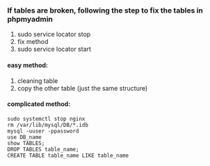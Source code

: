 ### If tables are broken, following the step to fix the tables in phpmyadmin  
  
1. sudo service locator stop  
2. fix method  
3. sudo service locator start

#### easy method:  
1. cleaning table   
2. copy the other table (just the same structure)  
  
#### complicated method:
```
sudo systemctl stop nginx
rm /var/lib/mysql/DB/*.idb
mysql -uuser -ppassword
use DB_name
show TABLES;
DROP TABLES table_name;
CREATE TABLE table_name LIKE table_name
```
